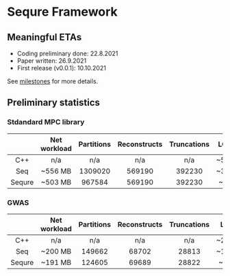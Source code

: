 # Sequre Framework

## Meaningful ETAs
- Coding preliminary done: 22.8.2021
- Paper written: 26.9.2021
- First release (v0.0.1): 10.10.2021

See [milestones](https://github.com/0xTCG/sequre-dsl/milestones?direction=desc&sort=due_date&state=open) for more details.

## Preliminary statistics

### Stdandard MPC library
|        | Net workload | Partitions | Reconstructs | Truncations |  LOC  |
|:------:|:------------:|:----------:|:------------:|:-----------:|:-----:|
|   C++  |      n/a     |     n/a    |      n/a     |     n/a     |  ~500 |
|   Seq  |    ~556 MB   |   1309020  |     569190   |    392230   |  ~300 |
| Sequre |    ~503 MB   |   967584   |     569190   |    392230   |  ~80  |

### GWAS
|        | Net workload | Partitions | Reconstructs | Truncations |  LOC  |
|:------:|:------------:|:----------:|:------------:|:-----------:|:-----:|
|   C++  |      n/a     |     n/a    |      n/a     |     n/a     | ~2000 |
|   Seq  |    ~200 MB   |   149662   |     68702    |    28813    | ~1000 |
| Sequre |    ~191 MB   |   124605   |     69689    |    28822    |  ~250 |
